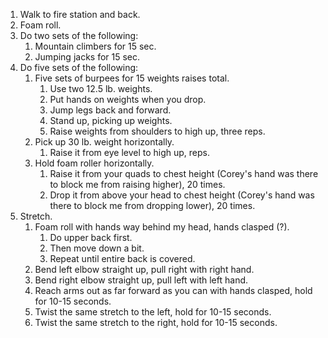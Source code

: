 1. Walk to fire station and back.
2. Foam roll.
2. Do two sets of the following:
	1. Mountain climbers for 15 sec.
	2. Jumping jacks for 15 sec.
3. Do five sets of the following:
	1. Five sets of burpees for 15 weights raises total.
		1. Use two 12.5 lb. weights.
		2. Put hands on weights when you drop.
		3. Jump legs back and forward.
		4. Stand up, picking up weights.
		5. Raise weights from shoulders to high up, three reps.
	2. Pick up 30 lb. weight horizontally.
		1. Raise it from eye level to high up, reps.
	3. Hold foam roller horizontally.
		1. Raise it from your quads to chest height (Corey's hand was there to block me from raising higher), 20 times.
		2. Drop it from above your head to chest height (Corey's hand was there to block me from dropping lower), 20 times.
4. Stretch.
	1. Foam roll with hands way behind my head, hands clasped (?).
		1. Do upper back first.
		2. Then move down a bit.
		3. Repeat until entire back is covered.
	2. Bend left elbow straight up, pull right with right hand.
	3. Bend right elbow straight up, pull left with left hand.
	4. Reach arms out as far forward as you can with hands clasped, hold for 10-15 seconds.
	5. Twist the same stretch to the left, hold for 10-15 seconds.
	6. Twist the same stretch to the right, hold for 10-15 seconds.